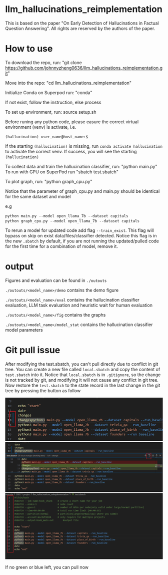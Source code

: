 # llm_hallucinations_reimplementation

This is based on the paper "On Early Detection of Hallucinations in Factual Question Answering". All rights are reserved by the authors of the paper.

# How to use
To download the repo, run: "git clone https://github.com/johnnyzheng0636/llm_hallucinations_reimplementation.git"

Move into the repo: "cd llm_hallucinations_reimplementation"

Initialize Conda on Superpod run: "conda"

If not exist, follow the instruction, else process

To set up environment, run: source setup.sh

Before runing any python code, please easure the correct virtual environment (venv) is activate, i.e.

```
(hallucination) user_name@host_name:$
```

If the starting `(hallucination)` is missing, run `conda activate hallucination` to activate the correct venv. If success, you will see the starting `(hallucination)`

To collect data and train the hallucination classifier, run: "python main.py" To run with GPU on SuperPod run "sbatch test.sbatch"

To plot graph, run: "python graph_cpu.py"

Notice that the parameter of graph_cpu.py and main.py should be identical for the same dataset and model

e.g

```
python main.py --model open_llama_7b --dataset capitals
python graph_cpu.py --model open_llama_7b --dataset capitals
```

To rerun a model for updated code add flag `--train_exist`. This flag will bypass on skip on exist data/files/classifier detected. Notice this flag is in the new `.sbatch` by default, if you are not running the updated/pulled code for the first time for a combination of model, remove it.

# output

Figures and evaluation can be found in `./outouts`

`./outouts/<model_name>/demo` contains the demo figure

`./outouts/<model_name>/eval` contains the hallucination classifier evaluation, LLM task evaluation and heuristic wait for human evaluation

`./outouts/<model_name>/fig` contains the graphs

`./outouts/<model_name>/model_stat` contains the hallucination classifier model parameters

# Git pull issue

After modifying the test.sbatch, you can't pull directly due to conflict in git tree. You can create a new file called `local.sbatch` and copy the content of `test.sbatch` into it. Notice that `local.sbatch` is in `.gitignore`, so the change is not tracked by git, and modifying it will not cause any conflict in git tree. Now restore the `test.sbatch` to the state record in the last change in the git tree by pressing the button as follow

![Find green or blue beside line number\label{git_tut_1}](./fig/git_tut_1.png)
![Click it and found the undo like an u arrow\label{git_tut_2}](./fig/git_tut_2.png)
![No changes(green or blue) pull now\label{git_tut_3}](./fig/git_tut_3.png)

If no green or blue left, you can pull now
